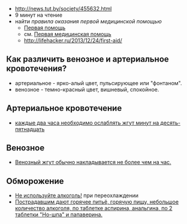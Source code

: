 * http://news.tut.by/society/455632.html
* 9 минут на чтение
* найти _правила оказания первой медицинской помощью_
  * [Первая помощь](https://ru.wikipedia.org/wiki/%D0%9F%D0%B5%D1%80%D0%B2%D0%B0%D1%8F_%D0%BF%D0%BE%D0%BC%D0%BE%D1%89%D1%8C)
  * см. [Первая медицинская помощь](https://ru.wikipedia.org/wiki/%D0%9F%D0%B5%D1%80%D0%B2%D0%B0%D1%8F_%D0%BC%D0%B5%D0%B4%D0%B8%D1%86%D0%B8%D0%BD%D1%81%D0%BA%D0%B0%D1%8F_%D0%BF%D0%BE%D0%BC%D0%BE%D1%89%D1%8C)
  * http://lifehacker.ru/2013/12/24/first-aid/

## Как различить венозное и артериальное кровотечения?

* артериальное - ярко-алый цвет, пульсирующее или "фонтаном".
* венозное - темно-красный цвет, вишневый, спокойное.

## Артериальное кровотечение

* [каждые два часа необходимо ослаблять жгут минут на десять-пятнадцать][first-aid-art]
 
[first-aid-art]: http://inmedo.ru/first-aid/2013/02/01/kak-razlichit-arterialnoe-i-venoznoe-krovotechenie.html

## Венозное

* [Венозный жгут обычно накладывается не более чем на час.][first-aid-art]

## Обморожение

* [Не используйте алкоголь!][first-aid-art] при переохлаждении
* [Пострадавшим дают горячее питьё, горячую пищу, небольшое количество алкоголя, по таблетке аспирина, анальгина, по 2 таблетки "Но-шпа" и папаверина.](http://mvd.gov.by/main.aspx?guid=65303)
